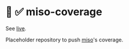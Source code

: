 :ramen: ✅  miso-coverage
============================

See [live](https://coverage.haskell-miso.org).

Placeholder repository to push [miso](https://github.com/dmjio/miso)'s coverage.
